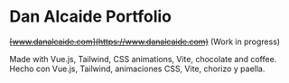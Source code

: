 # Dan Alcaide Portfolio

~~[www.danalcaide.com](https://www.danalcaide.com)~~ (Work in progress)

Made with Vue.js, Tailwind, CSS animations, Vite, chocolate and coffee.
Hecho con Vue.js, Tailwind, animaciones CSS, Vite, chorizo y paella.

